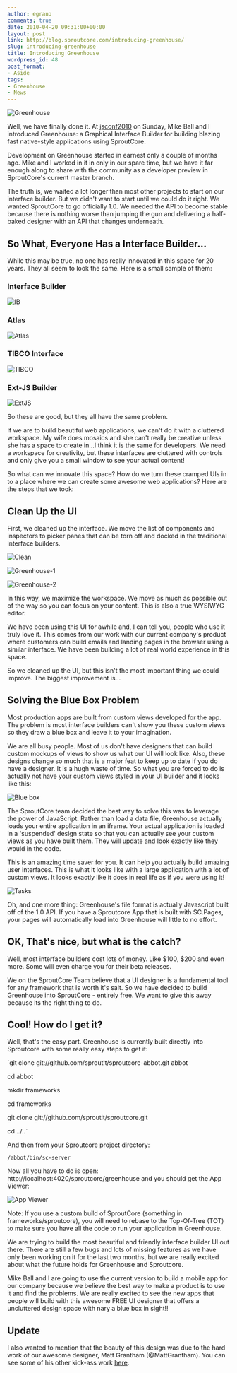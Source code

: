```yaml
---
author: egrano
comments: true
date: 2010-04-20 09:31:00+00:00
layout: post
link: http://blog.sproutcore.com/introducing-greenhouse/
slug: introducing-greenhouse
title: Introducing Greenhouse
wordpress_id: 48
post_format:
- Aside
tags:
- Greenhouse
- News
---
```


![Greenhouse](http://media.tumblr.com/tumblr_l16lqrNXek1qbsjdh.png)

Well, we have finally done it.  At [jsconf2010](http://jsconf.us/2010) on Sunday, Mike Ball and I introduced Greenhouse: a Graphical Interface Builder for building blazing fast native-style applications using SproutCore.

Development on Greenhouse started in earnest only a couple of months ago.  Mike and I worked in it in only in our spare time, but we have it far enough along to share with the community as a developer preview in SproutCore's current master branch.

The truth is, we waited a lot longer than most other projects to start on our interface builder.  But we didn't want to start until we could do it right.  We wanted SproutCore to go officially 1.0.  We needed the API to become stable because there is nothing worse than jumping the gun and delivering a half-baked designer with an API that changes underneath.



## So What, Everyone Has a Interface Builder...



While this may be true, no one has really innovated in this space for 20 years. They all seem to look the same.  Here is a small sample of them:



### Interface Builder



![IB](http://media.tumblr.com/tumblr_l16lafo0tK1qbsjdh.png)



### Atlas



![Atlas](http://media.tumblr.com/tumblr_l16kpvc0en1qbsjdh.png)



### TIBCO Interface



![TIBCO](http://media.tumblr.com/tumblr_l16kok5m5N1qbsjdh.png)



### Ext-JS Builder



![ExtJS](http://media.tumblr.com/tumblr_l16kpa8tii1qbsjdh.png)

So these are good, but they all have the same problem.  

If we are to build beautiful web applications, we can't do it with a cluttered workspace.  My wife does mosaics and she can't really be creative unless she has a space to create in...I think it is the same for developers.  We need a workspace for creativity, but these interfaces are cluttered with controls and only give you a small window to see your actual content!  

So what can we innovate this space?  How do we turn these cramped UIs in to a place where we can create some awesome web applications?  Here are the steps that we took:
<!-- more -->


## Clean Up the UI



First, we cleaned up the interface. We move the list of components and inspectors to picker panes that can be torn off and docked in the traditional interface builders.  

![Clean](http://media.tumblr.com/tumblr_l16lbxwCNM1qbsjdh.jpg)

![Greenhouse-1](http://media.tumblr.com/tumblr_l16kxbwQTP1qbsjdh.jpg)

![Greenhouse-2](http://media.tumblr.com/tumblr_l16kz207VN1qbsjdh.jpg)

In this way, we maximize the workspace.  We move as much as possible out of the way so you can focus on your content. This is also a true WYSIWYG editor.  

We have been using this UI for awhile and, I can tell you, people who use it truly love it.  This comes from our work with our current company's product where customers can build emails and landing pages in the browser using a similar interface. We have been building a lot of real world experience in this space. 

So we cleaned up the UI, but this isn't the most important thing we could improve.  The biggest improvement is...



## Solving the Blue Box Problem



Most production apps are built from custom views developed for the app.  The problem is most interface builders can't show you these custom views so they draw a blue box and leave it to your imagination.

We are all busy people.  Most of us don't have designers that can build custom mockups of views to show us what our UI will look like.  Also, these designs change so much that is a major feat to keep up to date if you do have a designer.  It is a hugh waste of time.  So what you are forced to do is actually not have your custom views styled in your UI builder and it looks like this:

![Blue box](http://media.tumblr.com/tumblr_l16kh397NA1qbsjdh.png)

The SproutCore team decided the best way to solve this was to leverage the power of JavaScript.   Rather than load a data file, Greenhouse actually loads your entire application in an iframe.  Your actual application is loaded in a 'suspended' design state so that you can actually see your custom views as you have built them.  They will update and look exactly like they would in the code.  

This is an amazing time saver for you. It can help you actually build amazing user interfaces.  This is what it looks like with a large application with a lot of custom views.  It looks exactly like it does in real life as if you were using it!

![Tasks](http://media.tumblr.com/tumblr_l16kvyjIdM1qbsjdh.jpg)

Oh, and one more thing: Greenhouse's file format is actually Javascript built off of the 1.0 API.  If you have a Sproutcore App that is built with SC.Pages, your pages will automatically load into Greenhouse will little to no effort. 



## OK, That's nice, but what is the catch?



Well, most interface builders cost lots of money. Like $100, $200 and even more.  Some will even charge you for their beta releases.

We on the SproutCore Team believe that a UI designer is a fundamental tool for any framework that is worth it's salt.  So we have decided to build Greenhouse into SproutCore - entirely free.   We want to give this away because its the right thing to do.  



## Cool! How do I get it?



Well, that's the easy part.  Greenhouse is currently built directly into Sproutcore with some really easy steps to get it:

  `git clone git://github.com/sproutit/sproutcore-abbot.git abbot
  
  cd abbot
  
  mkdir frameworks
  
  cd frameworks
  
  git clone git://github.com/sproutit/sproutcore.git
   
  cd ../..`

And then from your Sproutcore project directory:

`/abbot/bin/sc-server`

Now all you have to do is open: http://localhost:4020/sproutcore/greenhouse and you should get the App Viewer:

![App Viewer](http://media.tumblr.com/tumblr_l16kzwTcK71qbsjdh.jpg)

Note: If you use a custom build of SproutCore (something in frameworks/sproutcore), you will need to rebase to the Top-Of-Tree (TOT) to make sure you have all the code to run your application in Greenhouse.


We are trying to build the most beautiful and friendly interface builder UI out there. There are still a few bugs and lots of missing features as we have only been working on it for the last two months, but we are really excited about what the future holds for Greenhouse and Sproutcore.  

Mike Ball and I are going to use the current version to build a mobile app for our company because we believe the best way to make a product is to use it and find the problems.  We are really excited to see the new apps that people will build with this awesome FREE UI designer that offers a uncluttered design space with nary a blue box in sight!!



## Update



I also wanted to mention that the beauty of this design was due to the hard work of our awesome designer, Matt Grantham (@MattGrantham).  You can see some of his other kick-ass work [here](http://dribbble.com/players/MattGrantham).
